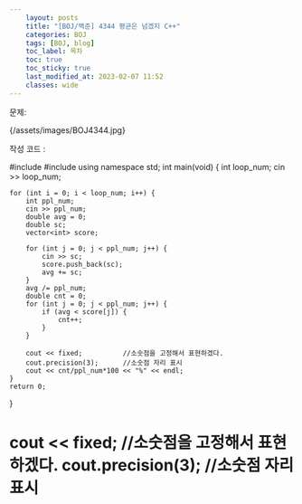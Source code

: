 ```yaml
---
    layout: posts
    title: "[BOJ/백준] 4344 평균은 넘겠지 C++"
    categories: BOJ
    tags: [BOJ, blog]
    toc_label: 목차
    toc: true
    toc_sticky: true
    last_modified_at: 2023-02-07 11:52
    classes: wide
---
```

문제:  

{/assets/images/BOJ4344.jpg}


작성 코드 :  


#include <iostream>
#include <vector>
using namespace std;
int main(void) {
    int loop_num;
    cin >> loop_num;

    for (int i = 0; i < loop_num; i++) {
        int ppl_num;
        cin >> ppl_num;
        double avg = 0;
        double sc;
        vector<int> score;

        for (int j = 0; j < ppl_num; j++) {
            cin >> sc;
            score.push_back(sc);
            avg += sc;
        }
        avg /= ppl_num;
        double cnt = 0;
        for (int j = 0; j < ppl_num; j++) {
            if (avg < score[j]) {
                cnt++;
            }
        }

        cout << fixed;          //소숫점을 고정해서 표현하겠다.
        cout.precision(3);      //소숫점 자리 표시
        cout << cnt/ppl_num*100 << "%" << endl;
    }
    return 0;
}

<h1>
cout << fixed;          //소숫점을 고정해서 표현하겠다.
cout.precision(3);      //소숫점 자리 표시
</h1>